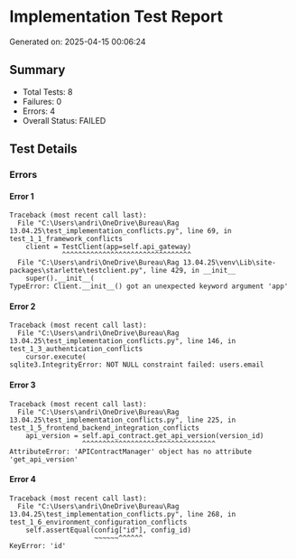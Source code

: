 # Implementation Test Report
Generated on: 2025-04-15 00:06:24

## Summary
- Total Tests: 8
- Failures: 0
- Errors: 4
- Overall Status: FAILED

## Test Details

### Errors

#### Error 1
```
Traceback (most recent call last):
  File "C:\Users\andri\OneDrive\Bureau\Rag 13.04.25\test_implementation_conflicts.py", line 69, in test_1_1_framework_conflicts
    client = TestClient(app=self.api_gateway)
             ^^^^^^^^^^^^^^^^^^^^^^^^^^^^^^^^
  File "C:\Users\andri\OneDrive\Bureau\Rag 13.04.25\venv\Lib\site-packages\starlette\testclient.py", line 429, in __init__
    super().__init__(
TypeError: Client.__init__() got an unexpected keyword argument 'app'

```

#### Error 2
```
Traceback (most recent call last):
  File "C:\Users\andri\OneDrive\Bureau\Rag 13.04.25\test_implementation_conflicts.py", line 146, in test_1_3_authentication_conflicts
    cursor.execute(
sqlite3.IntegrityError: NOT NULL constraint failed: users.email

```

#### Error 3
```
Traceback (most recent call last):
  File "C:\Users\andri\OneDrive\Bureau\Rag 13.04.25\test_implementation_conflicts.py", line 225, in test_1_5_frontend_backend_integration_conflicts
    api_version = self.api_contract.get_api_version(version_id)
                  ^^^^^^^^^^^^^^^^^^^^^^^^^^^^^^^^^
AttributeError: 'APIContractManager' object has no attribute 'get_api_version'

```

#### Error 4
```
Traceback (most recent call last):
  File "C:\Users\andri\OneDrive\Bureau\Rag 13.04.25\test_implementation_conflicts.py", line 268, in test_1_6_environment_configuration_conflicts
    self.assertEqual(config["id"], config_id)
                     ~~~~~~^^^^^^
KeyError: 'id'

```
